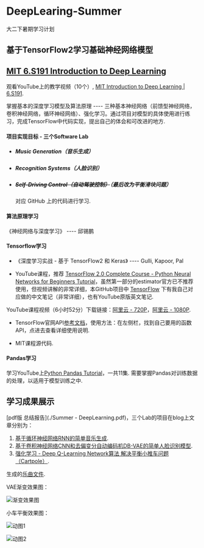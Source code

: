 # DeepLearing-Summer
大二下暑期学习计划

## 基于TensorFlow2学习基础神经网络模型

## [MIT 6.S191 Introduction to Deep Learning](http://introtodeeplearning.com/)

观看YouTube上的教学视频（10个）, [MIT Introduction to Deep Learning | 6.S191](https://www.youtube.com/watch?v=7sB052Pz0sQ&list=PLtBw6njQRU-rwp5__7C0oIVt26ZgjG9NI).

掌握基本的深度学习模型及算法原理 ---- 三种基本神经网络（前馈型神经网络，卷积神经网络，循环神经网络）、强化学习。通过项目对模型的具体使用进行练习，完成TensorFlow中代码实现，提出自己的体会和可改进的地方.

#### 项目实现目标 - 三个Software Lab

- ##### Music Generation（音乐生成）

- ##### Recognition Systems（人脸识别）

- ##### ~~Self-Driving Control（自动驾驶控制）~~（最后改为平衡滑块问题）

  对应 GitHub 上的代码进行学习.

#### 算法原理学习

《神经网络与深度学习》 ----  邱锡鹏

#### Tensorflow学习

- 《深度学习实战 - 基于 TensorFlow2 和 Keras》 ---- Gulli, Kapoor, Pal

- YouTube课程，推荐 [TensorFlow 2.0 Complete Course - Python Neural Networks for Beginners Tutorial](https://www.youtube.com/watch?v=tPYj3fFJGjk&t=8210s)，虽然第一部分的estimator官方已不推荐使用，但视频讲解的非常详细，本GitHub项目中 [TensorFlow](./TensorFlow/) 下有我自己对应做的中文笔记（非常详细），也有YouTube原版英文笔记.

YouTube课程视频（6小时52分）下载链接：[阿里云 - 720P](https://www.aliyundrive.com/s/SMAkuJeQGub)，[阿里云 - 1080P](https://www.aliyundrive.com/s/yVRLaMNyc7E).

- TensorFlow官网API[参考文档](https://tensorflow.google.cn/api_docs/python/tf)，使用方法：在左侧栏，找到自己要用的函数API，点进去查看详细使用说明.

- MIT课程源代码.

#### Pandas学习

学习YouTube上[Python Pandas Tutorial](https://www.youtube.com/watch?v=ZyhVh-qRZPA&list=PL-osiE80TeTsWmV9i9c58mdDCSskIFdDS)，一共11集. 需要掌握Pandas对训练数据的处理，以适用于模型训练之中.

## 学习成果展示

[pdf版 总结报告](./Summer - DeepLearning.pdf)，三个Lab的项目在blog上文章分别为：

1. [基于循环神经网络RNN的简单音乐生成](https://wty-yy.github.io/posts/42812/).
2. [基于卷积神经网络CNN和去偏变分自动编码机DB-VAE的简单人脸识别模型](https://wty-yy.github.io/posts/52484/).
3. [强化学习 - Deep Q-Learning Network算法 解决平衡小推车问题（Cartpole）](https://wty-yy.github.io/posts/44956/).

生成的[乐曲文件](https://github.com/wty-yy/DeepLearing-Summer/tree/master/MIT%206S191/Lab1/songs).

VAE渐变效果图：

![渐变效果图](https://s1.328888.xyz/2022/08/24/wNoKX.png)

小车平衡效果图：

![动图1](https://s1.328888.xyz/2022/08/23/brfro.gif)

![动图2](https://s1.328888.xyz/2022/08/23/br8DF.gif)